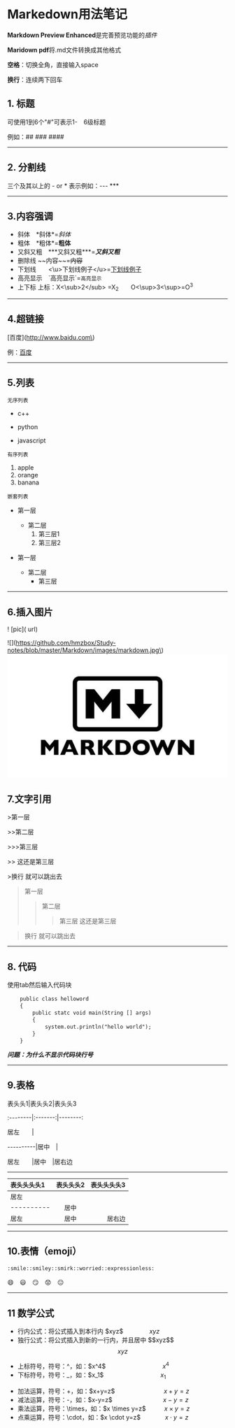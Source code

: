 # Markedown用法笔记
**Markdown Preview Enhanced**是完善预览功能的*插件*

**Maridown pdf**将.md文件转换成其他格式

**空格**：切换全角，直接输入space

**换行**：连续两下回车
## 1. 标题

可使用1到6个"#"可表示1-　6级标题

例如：##  ###  ####

---
## 2. 分割线
三个及其以上的 - or * 表示例如：--- ***

---
## 3.内容强调
+ 斜体　\*斜体\*=*斜体*
+ 粗体　\*粗体\*=**粗体**
+ 又斜又粗　\*\*\*又斜又粗\*\*\*=***又斜又粗***
+ 删除线 \~\~内容\~\~=~~内容~~
+ 下划线　　<\u>下划线例子<\/u>=<u>下划线例子</u>
+ 高亮显示　\`高亮显示\`=`高亮显示`
+ 上下标 上标：X<\sub>2<\/sub> =X<sub>2</sub>　　O<\sup>3<\sup>=O<sup>3</sup>
---
## 4.超链接
\[百度\]\(http://www.baidu.com\)

例：[百度](http://www.baidu.com)

---
## 5.列表
`无序列表`
* c++
- python
+ javascript

`有序列表`
1. apple
2. orange
3. banana

`嵌套列表`
* 第一层
   * 第二层
      1. 第三层1
      2. 第三层2

* 第一层
   + 第二层
      - 第三层

---
## 6.插入图片
\! \[pic\]\( url\)

\!\[\]\(https://github.com/hmzbox/Study-notes/blob/master/Markdown/images/markdown.jpg\)
![](https://github.com/hmzbox/Study-notes/blob/master/Markdown/images/markdown.jpg)

## 7.文字引用
\>第一层

\>>第二层

\>>>第三层

\>> 这还是第三层

\>换行 就可以跳出去

>第一层
>>第二层
>>>第三层
>> 这还是第三层

>换行 就可以跳出去

---
## 8. 代码

使用tab然后输入代码块
```
    public class helloword
    {
        public statc void main(String [] args)
        {
            system.out.println("hello world");
        }
    }
```

***问题：为什么不显示代码块行号***

---
## 9.表格
表头头1\|表头头2\|表头头3

\:--------|:-------:|--------:

居左　　\|

----------\|居中　\|

居左　　\|居中　\|居右边

---
表头头头头1|表头头头2|表头头头头3
:---------|:-------:|----------:
居左      |
----------|居中     |
居左      |居中     |居右边

---
## 10.表情（emoji）
    :smile::smiley::smirk::worried::expressionless:
:smile:　:smiley:　:smirk:　:worried:　:expressionless:

---
## 11 数学公式
* 行内公式：将公式插入到本行内 \$xyz\$ 　　　　$xyz$
* 独行公式：将公式插入到新的一行内，并且居中 \$\$xyz\$\$ 　　　$$xyz$$
- 上标符号，符号：^，如：\$x\^4\$　　　　　　　　　 $x^4$
- 下标符号，符号：_，如：\$x_1\$ 　　　　　　　　　$x_1$
+ 加法运算，符号：+，如：\$x+y=z\$　　　　　　　　$x+y=z$
+ 减法运算，符号：-，如：\$x-y=z\$　　 　　　　　　$x-y=z$
+ 乘法运算，符号：\times，如：\$x \times y=z\$　　　$x \times y=z$
+ 点乘运算，符号：\cdot，如：\$x \cdot y=z\$　　　　$x \cdot y=z$